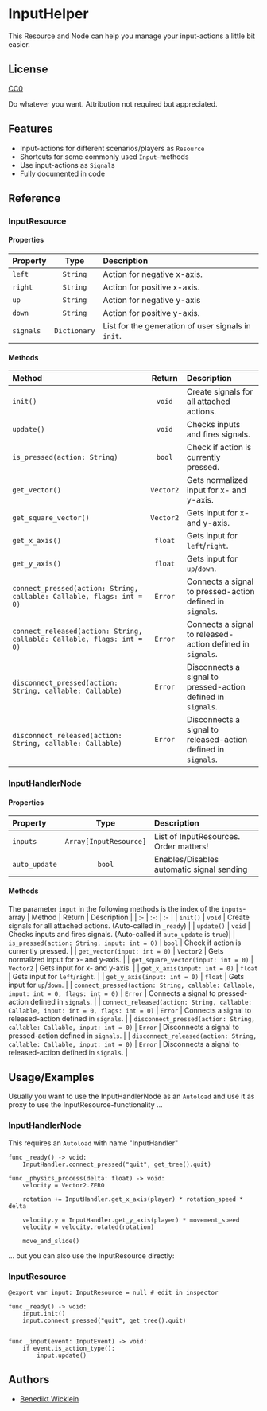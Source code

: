
# InputHelper

This Resource and Node can help you manage your input-actions a little bit easier.

## License

[CC0](https://creativecommons.org/choose/zero/)

Do whatever you want. Attribution not required but appreciated.


## Features

- Input-actions for different scenarios/players as `Resource`
- Shortcuts for some commonly used `Input`-methods
- Use input-actions as `Signal`s
- Fully documented in code


## Reference

### InputResource

#### Properties
| Property | Type | Description |
| :- | :-: | :- |
| `left` | `String` | Action for negative x-axis. |
| `right` | `String` | Action for positive x-axis. |
| `up` | `String` | Action for negative y-axis |
| `down` | `String` | Action for positive y-axis. |
| `signals` | `Dictionary` | List for the generation of user signals in `init`. |

#### Methods
| Method | Return | Description |
| :- | :-: | :- |
| `init()` | `void` | Create signals for all attached actions. |
| `update()` | `void` | Checks inputs and fires signals. |
| `is_pressed(action: String)` | `bool` | Check if action is currently pressed. |
| `get_vector()` | `Vector2` | Gets normalized input for x- and y-axis. |
| `get_square_vector()` | `Vector2` | Gets input for x- and y-axis. |
| `get_x_axis()` | `float` | Gets input for `left`/`right`. |
| `get_y_axis()` | `float` | Gets input for `up`/`down`. |
| `connect_pressed(action: String, callable: Callable, flags: int = 0)` | `Error` | Connects a signal to pressed-action defined in `signals`. |
| `connect_released(action: String, callable: Callable, flags: int = 0)` | `Error` | Connects a signal to released-action defined in `signals`. |
| `disconnect_pressed(action: String, callable: Callable)` | `Error` | Disconnects a signal to pressed-action defined in `signals`. |
| `disconnect_released(action: String, callable: Callable)` | `Error` | Disconnects a signal to released-action defined in `signals`. |

### InputHandlerNode

#### Properties
| Property | Type | Description |
| :- | :-: | :- |
| `inputs` | `Array[InputResource]`| List of InputResources. Order matters! |
| `auto_update` | `bool`| Enables/Disables automatic signal sending |

#### Methods
The parameter `input` in the following methods is the index of the `inputs`-array
| Method | Return | Description |
| :- | :-: | :- |
| `init()` | `void` | Create signals for all attached actions. (Auto-called in `_ready`) |
| `update()` | `void` | Checks inputs and fires signals. (Auto-called if `auto_update` is `true`)|
| `is_pressed(action: String, input: int = 0)` | `bool` | Check if action is currently pressed. |
| `get_vector(input: int = 0)` | `Vector2` | Gets normalized input for x- and y-axis. |
| `get_square_vector(input: int = 0)` | `Vector2` | Gets input for x- and y-axis. |
| `get_x_axis(input: int = 0)` | `float` | Gets input for `left`/`right`. |
| `get_y_axis(input: int = 0)` | `float` | Gets input for `up`/`down`. |
| `connect_pressed(action: String, callable: Callable, input: int = 0, flags: int = 0)` | `Error` | Connects a signal to pressed-action defined in `signals`. |
| `connect_released(action: String, callable: Callable, input: int = 0, flags: int = 0)` | `Error` | Connects a signal to released-action defined in `signals`. |
| `disconnect_pressed(action: String, callable: Callable, input: int = 0)` | `Error` | Disconnects a signal to pressed-action defined in `signals`. |
| `disconnect_released(action: String, callable: Callable, input: int = 0)` | `Error` | Disconnects a signal to released-action defined in `signals`. |

## Usage/Examples

Usually you want to use the InputHandlerNode as an `Autoload` and use it as proxy to use the InputResource-functionality ...

### InputHandlerNode
This requires an `Autoload` with name "InputHandler"
```gdscript
func _ready() -> void:
	InputHandler.connect_pressed("quit", get_tree().quit)

func _physics_process(delta: float) -> void:
	velocity = Vector2.ZERO

	rotation += InputHandler.get_x_axis(player) * rotation_speed * delta
	
	velocity.y = InputHandler.get_y_axis(player) * movement_speed
	velocity = velocity.rotated(rotation)
	
	move_and_slide()
```

... but you can also use the InputResource directly:

### InputResource
```gdscript
@export var input: InputResource = null # edit in inspector

func _ready() -> void:
	input.init()
	input.connect_pressed("quit", get_tree().quit)


func _input(event: InputEvent) -> void:
	if event.is_action_type():
		input.update()
```

## Authors

- [Benedikt Wicklein](https://github.com/whiteshampoo)

